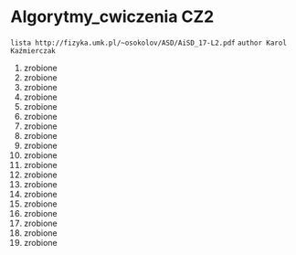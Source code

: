 # Algorytmy_cwiczenia CZ2

```lista http://fizyka.umk.pl/~osokolov/ASD/AiSD_17-L2.pdf```
```author Karol Kaźmierczak ``` 

1. zrobione
2. zrobione
3. zrobione
4. zrobione
5. zrobione
6. zrobione
7. zrobione
8. zrobione
9. zrobione
10. zrobione
11. zrobione
12. zrobione
13. zrobione
14. zrobione
15. zrobione
16. zrobione
17. zrobione
18. zrobione
19. zrobione